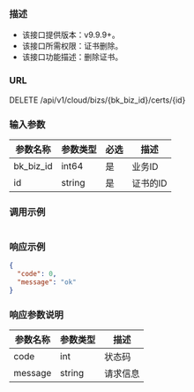 ### 描述

- 该接口提供版本：v9.9.9+。
- 该接口所需权限：证书删除。
- 该接口功能描述：删除证书。

### URL

DELETE /api/v1/cloud/bizs/{bk_biz_id}/certs/{id}

### 输入参数

| 参数名称   | 参数类型 | 必选  | 描述     |
|-----------|--------|-------|---------|
| bk_biz_id | int64  | 是    | 业务ID   |
| id        | string | 是    | 证书的ID |

### 调用示例

```json
```

### 响应示例

```json
{
  "code": 0,
  "message": "ok"
}
```

### 响应参数说明

| 参数名称  | 参数类型 | 描述    |
|---------|---------|---------|
| code    | int     | 状态码   |
| message | string  | 请求信息 |